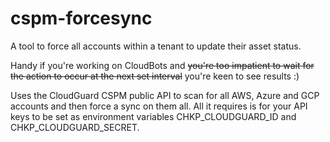 # cspm-forcesync
A tool to force all accounts within a tenant to update their asset status. 

Handy if you're working on CloudBots and ~~you're too impatient to wait for the action to occur at the next set interval~~ you're keen to see results :)

Uses the CloudGuard CSPM public API to scan for all AWS, Azure and GCP accounts and then force a sync on them all. 
All it requires is for your API keys to be set as environment variables CHKP_CLOUDGUARD_ID and CHKP_CLOUDGUARD_SECRET.
